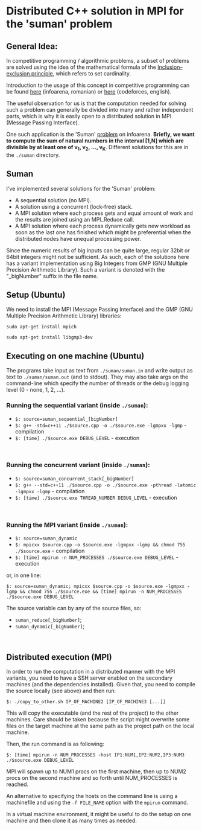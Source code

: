 # Distributed C++ solution in MPI for the 'suman' problem

## General Idea:
In competitive programming / algorithmic problems, a subset of problems are solved using the idea of the mathematical formula of the [Inclusion–exclusion principle](https://en.wikipedia.org/wiki/Inclusion%E2%80%93exclusion_principle), which refers to set cardinality.

Introduction to the usage of this concept in competitive programming can be found [here](https://infoarena.ro/problema/pinex) (infoarena, romanian) or [here](https://codeforces.com/blog/entry/64625) (codeforces, english).

The useful observation for us is that the computation needed for solving such a problem can generally be divided into many and rather independent parts, which is why it is easily open to a distributed solution in MPI (Message Passing Interface).

One such application is the 'Suman' [problem](https://infoarena.ro/problema/suman) on infoarena.
**Briefly, we want to compute the sum of natural numbers in the interval [1,N] which are divisible by at least one of v<sub>1</sub>, v<sub>2</sub>, ..., v<sub>K</sub>**. Different solutions for this are in the `./suman` directory.


## Suman

I've implemented several solutions for the 'Suman' problem:
- A sequential solution (no MPI).
- A solution using a concurrent (lock-free) stack.
- A MPI solution where each process gets and equal amount of work and the results are joined using an MPI_Reduce call.
- A MPI solution where each process dynamically gets new workload as soon as the last one has finished which might be preferential when the distributed nodes have unequal processing power.

Since the numeric results of big inputs can be quite large, regular 32bit or 64bit integers might not be sufficient. As such, each of the solutions here has a variant implementation using Big Integers from GMP (GNU Multiple Precision Arithmetic Library). Such a variant is denoted with the "_bigNumber" suffix in the file name.


## Setup (Ubuntu)

We need to install the MPI (Message Passing Interface) and the GMP (GNU Multiple Precision Arithmetic Library) libraries:

`sudo apt-get install mpich`

`sudo apt-get install libgmp3-dev`


## Executing on one machine (Ubuntu)

The programs take input as text from `./suman/suman.in` and write output as text to `./suman/suman.out` (and to stdout). They may also take args on the command-line which specify the number of threads or the debug logging level (0 - none, 1, 2, ...).



### Running the sequential variant (inside `./suman`):
- `$: source=suman_sequential_[bigNumber]`
- `$: g++ -std=c++11 ./$source.cpp -o ./$source.exe -lgmpxx -lgmp` - compilation
- `$: [time] ./$source.exe DEBUG_LEVEL` - execution

&nbsp;

### Running the concurrent variant (inside `./suman`):
- `$: source=suman_concurrent_stack[_bigNumber]`
- `$: g++ --std=c++11 ./$source.cpp -o ./$source.exe -pthread -latomic -lgmpxx -lgmp` - compilation
- `$: [time] ./$source.exe THREAD_NUMBER DEBUG_LEVEL` - execution

&nbsp;

### Running the MPI variant (inside `./suman`):
- `$: source=suman_dynamic`
- `$: mpicxx $source.cpp -o $source.exe -lgmpxx -lgmp && chmod 755 ./$source.exe` - compilation
- `$: [time] mpirun -n NUM_PROCESSES ./$source.exe DEBUG_LEVEL` - execution

or, in one line:

`$: source=suman_dynamic; mpicxx $source.cpp -o $source.exe -lgmpxx -lgmp && chmod 755 ./$source.exe && [time] mpirun -n NUM_PROCESSES ./$source.exe DEBUG_LEVEL`

The source variable can by any of the source files, so:
- `suman_reduce[_bigNumber]`;
- `suman_dynamic[_bigNumber]`;

&nbsp;

## Distributed execution (MPI)

In order to run the computation in a distributed manner with the MPI variants, you need to have a SSH server enabled on the secondary machines (and the dependencies installed). Given that, you need to compile the source locally (see above) and then run:

`$: ./copy_to_other.sh IP_OF_MACHINE2 [IP_OF_MACHINE3 [...]]`

This will copy the executable (and the rest of the project) to the other machines. Care should be taken because the script might overwrite some files on the target machine at the same path as the project path on the local machine.

Then, the run command is as following:

`$: [time] mpirun -n NUM_PROCESSES -host IP1:NUM1,IP2:NUM2,IP3:NUM3 ./$source.exe DEBUG_LEVEL`

MPI will spawn up to NUM1 procs on the first machine, then up to NUM2 procs on the second machine and so forth until NUM_PROCESSES is reached.

An alternative to specifying the hosts on the command line is using a machinefile and using the `-f FILE_NAME` option with the `mpirun` command.

In a virtual machine environment, it might be useful to do the setup on one machine and then clone it as many times as needed.

